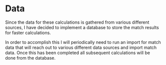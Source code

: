 # Data

Since the data for these calculations is gathered from various different sources,
I have decided to implement a database to store the match results for faster calculations.

In order to accomplish this I will periodically need to run an import for match data that will
reach out to various different data sources and import match data.  Once this has been completed
all subsequent calculations will be done from the database.